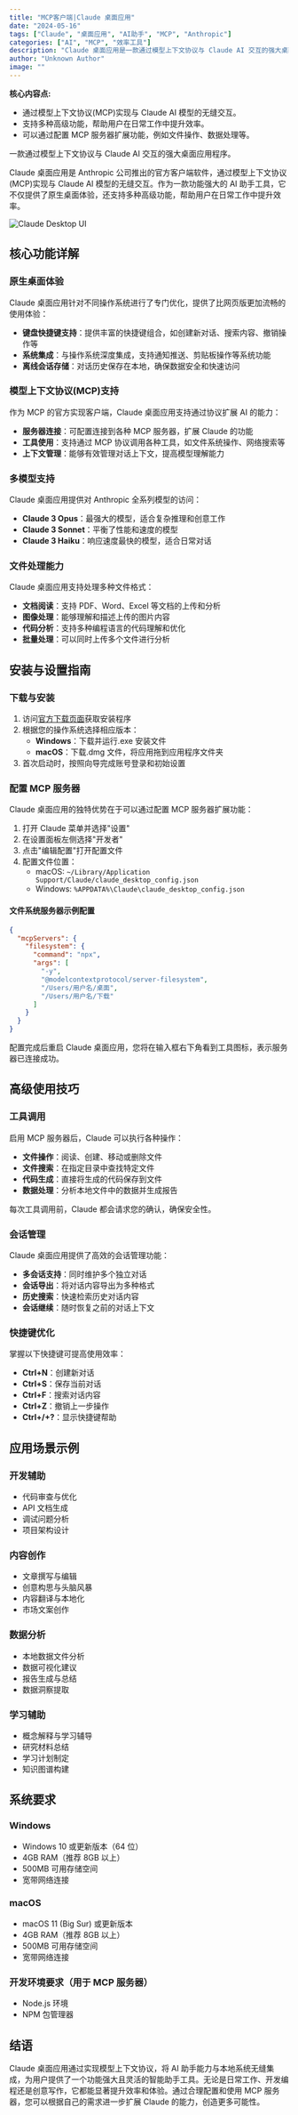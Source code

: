 ```yaml
---
title: "MCP客户端|Claude 桌面应用"
date: "2024-05-16"
tags: ["Claude", "桌面应用", "AI助手", "MCP", "Anthropic"]
categories: ["AI", "MCP", "效率工具"]
description: "Claude 桌面应用是一款通过模型上下文协议与 Claude AI 交互的强大桌面应用程序。"
author: "Unknown Author"
image: ""
---
```


**核心内容点:**
- 通过模型上下文协议(MCP)实现与 Claude AI 模型的无缝交互。
- 支持多种高级功能，帮助用户在日常工作中提升效率。
- 可以通过配置 MCP 服务器扩展功能，例如文件操作、数据处理等。

一款通过模型上下文协议与 Claude AI 交互的强大桌面应用程序。

Claude 桌面应用是 Anthropic 公司推出的官方客户端软件，通过模型上下文协议(MCP)实现与 Claude AI 模型的无缝交互。作为一款功能强大的 AI 助手工具，它不仅提供了原生桌面体验，还支持多种高级功能，帮助用户在日常工作中提升效率。

![Claude Desktop UI](https://mcp.programnotes.cn/images/claude-desktop-ui.webp)

## 核心功能详解

### 原生桌面体验

Claude 桌面应用针对不同操作系统进行了专门优化，提供了比网页版更加流畅的使用体验：

- **键盘快捷键支持**：提供丰富的快捷键组合，如创建新对话、搜索内容、撤销操作等
- **系统集成**：与操作系统深度集成，支持通知推送、剪贴板操作等系统功能
- **离线会话存储**：对话历史保存在本地，确保数据安全和快速访问

### 模型上下文协议(MCP)支持

作为 MCP 的官方实现客户端，Claude 桌面应用支持通过协议扩展 AI 的能力：

- **服务器连接**：可配置连接到各种 MCP 服务器，扩展 Claude 的功能
- **工具使用**：支持通过 MCP 协议调用各种工具，如文件系统操作、网络搜索等
- **上下文管理**：能够有效管理对话上下文，提高模型理解能力

### 多模型支持

Claude 桌面应用提供对 Anthropic 全系列模型的访问：

- **Claude 3 Opus**：最强大的模型，适合复杂推理和创意工作
- **Claude 3 Sonnet**：平衡了性能和速度的模型
- **Claude 3 Haiku**：响应速度最快的模型，适合日常对话

### 文件处理能力

Claude 桌面应用支持处理多种文件格式：

- **文档阅读**：支持 PDF、Word、Excel 等文档的上传和分析
- **图像处理**：能够理解和描述上传的图片内容
- **代码分析**：支持多种编程语言的代码理解和优化
- **批量处理**：可以同时上传多个文件进行分析

## 安装与设置指南

### 下载与安装

1. 访问[官方下载页面](https://claude.ai/download)获取安装程序
2. 根据您的操作系统选择相应版本：
   - **Windows**：下载并运行.exe 安装文件
   - **macOS**：下载.dmg 文件，将应用拖到应用程序文件夹
3. 首次启动时，按照向导完成账号登录和初始设置

### 配置 MCP 服务器

Claude 桌面应用的独特优势在于可以通过配置 MCP 服务器扩展功能：

1. 打开 Claude 菜单并选择"设置"
2. 在设置面板左侧选择"开发者"
3. 点击"编辑配置"打开配置文件
4. 配置文件位置：
   - macOS: `~/Library/Application Support/Claude/claude_desktop_config.json`
   - Windows: `%APPDATA%\Claude\claude_desktop_config.json`

#### 文件系统服务器示例配置

```json
{
  "mcpServers": {
    "filesystem": {
      "command": "npx",
      "args": [
        "-y",
        "@modelcontextprotocol/server-filesystem",
        "/Users/用户名/桌面",
        "/Users/用户名/下载"
      ]
    }
  }
}
```

配置完成后重启 Claude 桌面应用，您将在输入框右下角看到工具图标，表示服务器已连接成功。

## 高级使用技巧

### 工具调用

启用 MCP 服务器后，Claude 可以执行各种操作：

- **文件操作**：阅读、创建、移动或删除文件
- **文件搜索**：在指定目录中查找特定文件
- **代码生成**：直接将生成的代码保存到文件
- **数据处理**：分析本地文件中的数据并生成报告

每次工具调用前，Claude 都会请求您的确认，确保安全性。

### 会话管理

Claude 桌面应用提供了高效的会话管理功能：

- **多会话支持**：同时维护多个独立对话
- **会话导出**：将对话内容导出为多种格式
- **历史搜索**：快速检索历史对话内容
- **会话继续**：随时恢复之前的对话上下文

### 快捷键优化

掌握以下快捷键可提高使用效率：

- **Ctrl+N**：创建新对话
- **Ctrl+S**：保存当前对话
- **Ctrl+F**：搜索对话内容
- **Ctrl+Z**：撤销上一步操作
- **Ctrl+/+?**：显示快捷键帮助

## 应用场景示例

### 开发辅助

- 代码审查与优化
- API 文档生成
- 调试问题分析
- 项目架构设计

### 内容创作

- 文章撰写与编辑
- 创意构思与头脑风暴
- 内容翻译与本地化
- 市场文案创作

### 数据分析

- 本地数据文件分析
- 数据可视化建议
- 报告生成与总结
- 数据洞察提取

### 学习辅助

- 概念解释与学习辅导
- 研究材料总结
- 学习计划制定
- 知识图谱构建

## 系统要求

### Windows

- Windows 10 或更新版本（64 位）
- 4GB RAM（推荐 8GB 以上）
- 500MB 可用存储空间
- 宽带网络连接

### macOS

- macOS 11 (Big Sur) 或更新版本
- 4GB RAM（推荐 8GB 以上）
- 500MB 可用存储空间
- 宽带网络连接

### 开发环境要求（用于 MCP 服务器）

- Node.js 环境
- NPM 包管理器

## 结语

Claude 桌面应用通过实现模型上下文协议，将 AI 助手能力与本地系统无缝集成，为用户提供了一个功能强大且灵活的智能助手工具。无论是日常工作、开发编程还是创意写作，它都能显著提升效率和体验。通过合理配置和使用 MCP 服务器，您可以根据自己的需求进一步扩展 Claude 的能力，创造更多可能性。
